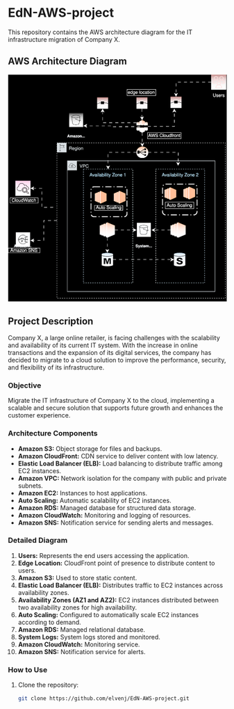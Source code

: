 # EdN-AWS-project


This repository contains the AWS architecture diagram for the IT infrastructure migration of Company X.

## AWS Architecture Diagram

![AWS Architecture Diagram](https://github.com/elvenj/EdN-AWS-project/blob/main/EdN-AWS-architecture.svg)

## Project Description

Company X, a large online retailer, is facing challenges with the scalability and availability of its current IT system. With the increase in online transactions and the expansion of its digital services, the company has decided to migrate to a cloud solution to improve the performance, security, and flexibility of its infrastructure.

### Objective

Migrate the IT infrastructure of Company X to the cloud, implementing a scalable and secure solution that supports future growth and enhances the customer experience.

### Architecture Components

- **Amazon S3:** Object storage for files and backups.
- **Amazon CloudFront:** CDN service to deliver content with low latency.
- **Elastic Load Balancer (ELB):** Load balancing to distribute traffic among EC2 instances.
- **Amazon VPC:** Network isolation for the company with public and private subnets.
- **Amazon EC2:** Instances to host applications.
- **Auto Scaling:** Automatic scalability of EC2 instances.
- **Amazon RDS:** Managed database for structured data storage.
- **Amazon CloudWatch:** Monitoring and logging of resources.
- **Amazon SNS:** Notification service for sending alerts and messages.

### Detailed Diagram

1. **Users:** Represents the end users accessing the application.
2. **Edge Location:** CloudFront point of presence to distribute content to users.
3. **Amazon S3:** Used to store static content.
4. **Elastic Load Balancer (ELB):** Distributes traffic to EC2 instances across availability zones.
5. **Availability Zones (AZ1 and AZ2):** EC2 instances distributed between two availability zones for high availability.
6. **Auto Scaling:** Configured to automatically scale EC2 instances according to demand.
7. **Amazon RDS:** Managed relational database.
8. **System Logs:** System logs stored and monitored.
9. **Amazon CloudWatch:** Monitoring service.
10. **Amazon SNS:** Notification service for alerts.

### How to Use

1. Clone the repository:
   ```sh
   git clone https://github.com/elvenj/EdN-AWS-project.git
